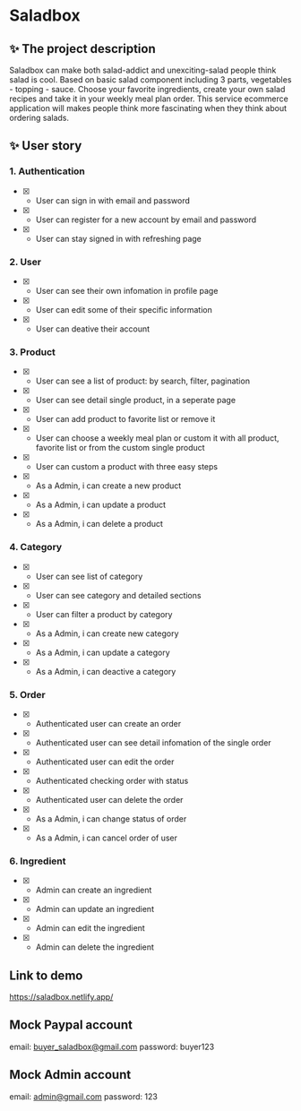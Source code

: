 # Saladbox

## ✨ The project description
Saladbox can make both salad-addict and unexciting-salad people think salad is cool. Based on basic salad component including 3 parts, vegetables - topping - sauce. Choose your favorite ingredients, create your own salad recipes and take it in your weekly meal plan order. This service ecommerce application will makes people think more fascinating when they think about ordering salads. 

## ✨ User story

### 1. Authentication

- [x] - User can sign in with email and password
- [x] - User can register for a new account by email and password
- [x] - User can stay signed in with refreshing page

### 2. User

- [x] - User can see their own infomation in profile page
- [x] - User can edit some of their specific information
- [x] - User can deative their account

### 3. Product

- [x] - User can see a list of product: by search, filter, pagination
- [x] - User can see detail single product, in a seperate page
- [x] - User can add product to favorite list or remove it
- [x] - User can choose a weekly meal plan or custom it with all product, favorite list or from the custom single product
- [x] - User can custom a product with three easy steps
- [x] - As a Admin, i can create a new product
- [x] - As a Admin, i can update a product
- [x] - As a Admin, i can delete a product

### 4. Category

- [x] - User can see list of category
- [x] - User can see category and detailed sections
- [x] - User can filter a product by category
- [x] - As a Admin, i can create new category
- [x] - As a Admin, i can update a category
- [x] - As a Admin, i can deactive a category

### 5. Order

- [x] - Authenticated user can create an order
- [x] - Authenticated user can see detail infomation of the single order
- [x] - Authenticated user can edit the order
- [x] - Authenticated checking order with status
- [x] - Authenticated user can delete the order
- [x] - As a Admin, i can change status of order
- [x] - As a Admin, i can cancel order of user

### 6. Ingredient

- [x] - Admin can create an ingredient
- [x] - Admin can update an ingredient
- [x] - Admin can edit the ingredient
- [x] - Admin  can delete the ingredient

## Link to demo
https://saladbox.netlify.app/

## Mock Paypal account
email: buyer_saladbox@gmail.com
password: buyer123

## Mock Admin account
email: admin@gmail.com
password: 123


